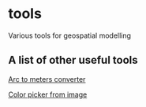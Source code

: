 # tools
 Various tools for geospatial modelling

## A list of other useful tools

[Arc to meters converter](https://www.opendem.info/arc2meters.html)

[Color picker from image](https://imagecolorpicker.com/color-code)
